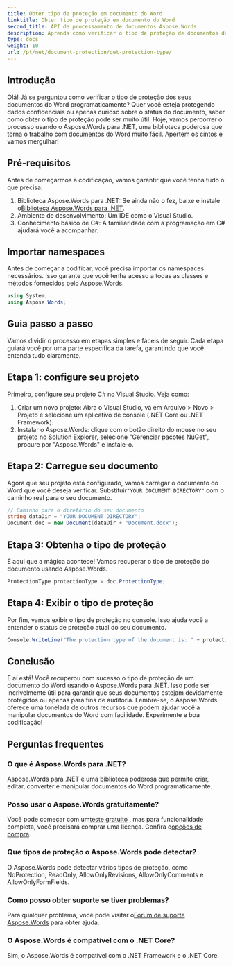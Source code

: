 ```yaml
---
title: Obter tipo de proteção em documento do Word
linktitle: Obter tipo de proteção em documento do Word
second_title: API de processamento de documentos Aspose.Words
description: Aprenda como verificar o tipo de proteção de documentos do Word usando o Aspose.Words para .NET. Guia passo a passo, exemplos de código e perguntas frequentes incluídos.
type: docs
weight: 10
url: /pt/net/document-protection/get-protection-type/
---
```

## Introdução

Olá! Já se perguntou como verificar o tipo de proteção dos seus documentos do Word programaticamente? Quer você esteja protegendo dados confidenciais ou apenas curioso sobre o status do documento, saber como obter o tipo de proteção pode ser muito útil. Hoje, vamos percorrer o processo usando o Aspose.Words para .NET, uma biblioteca poderosa que torna o trabalho com documentos do Word muito fácil. Apertem os cintos e vamos mergulhar!

## Pré-requisitos

Antes de começarmos a codificação, vamos garantir que você tenha tudo o que precisa:

1.  Biblioteca Aspose.Words para .NET: Se ainda não o fez, baixe e instale o[Biblioteca Aspose.Words para .NET](https://releases.aspose.com/words/net/).
2. Ambiente de desenvolvimento: Um IDE como o Visual Studio.
3. Conhecimento básico de C#: A familiaridade com a programação em C# ajudará você a acompanhar.

## Importar namespaces

Antes de começar a codificar, você precisa importar os namespaces necessários. Isso garante que você tenha acesso a todas as classes e métodos fornecidos pelo Aspose.Words.

```csharp
using System;
using Aspose.Words;
```

## Guia passo a passo

Vamos dividir o processo em etapas simples e fáceis de seguir. Cada etapa guiará você por uma parte específica da tarefa, garantindo que você entenda tudo claramente.

## Etapa 1: configure seu projeto

Primeiro, configure seu projeto C# no Visual Studio. Veja como:

1. Criar um novo projeto: Abra o Visual Studio, vá em Arquivo > Novo > Projeto e selecione um aplicativo de console (.NET Core ou .NET Framework).
2. Instalar o Aspose.Words: clique com o botão direito do mouse no seu projeto no Solution Explorer, selecione "Gerenciar pacotes NuGet", procure por "Aspose.Words" e instale-o.

## Etapa 2: Carregue seu documento

 Agora que seu projeto está configurado, vamos carregar o documento do Word que você deseja verificar. Substituir`"YOUR DOCUMENT DIRECTORY"` com o caminho real para o seu documento.

```csharp
// Caminho para o diretório do seu documento
string dataDir = "YOUR DOCUMENT DIRECTORY";
Document doc = new Document(dataDir + "Document.docx");
```

## Etapa 3: Obtenha o tipo de proteção

É aqui que a mágica acontece! Vamos recuperar o tipo de proteção do documento usando Aspose.Words.

```csharp
ProtectionType protectionType = doc.ProtectionType;
```

## Etapa 4: Exibir o tipo de proteção

Por fim, vamos exibir o tipo de proteção no console. Isso ajuda você a entender o status de proteção atual do seu documento.

```csharp
Console.WriteLine("The protection type of the document is: " + protectionType);
```

## Conclusão

E aí está! Você recuperou com sucesso o tipo de proteção de um documento do Word usando o Aspose.Words para .NET. Isso pode ser incrivelmente útil para garantir que seus documentos estejam devidamente protegidos ou apenas para fins de auditoria. Lembre-se, o Aspose.Words oferece uma tonelada de outros recursos que podem ajudar você a manipular documentos do Word com facilidade. Experimente e boa codificação!

## Perguntas frequentes

### O que é Aspose.Words para .NET?
Aspose.Words para .NET é uma biblioteca poderosa que permite criar, editar, converter e manipular documentos do Word programaticamente.

### Posso usar o Aspose.Words gratuitamente?
 Você pode começar com um[teste gratuito](https://releases.aspose.com/) , mas para funcionalidade completa, você precisará comprar uma licença. Confira o[opções de compra](https://purchase.aspose.com/buy).

### Que tipos de proteção o Aspose.Words pode detectar?
O Aspose.Words pode detectar vários tipos de proteção, como NoProtection, ReadOnly, AllowOnlyRevisions, AllowOnlyComments e AllowOnlyFormFields.

### Como posso obter suporte se tiver problemas?
Para qualquer problema, você pode visitar o[Fórum de suporte Aspose.Words](https://forum.aspose.com/c/words/8) para obter ajuda.

### O Aspose.Words é compatível com o .NET Core?
Sim, o Aspose.Words é compatível com o .NET Framework e o .NET Core.